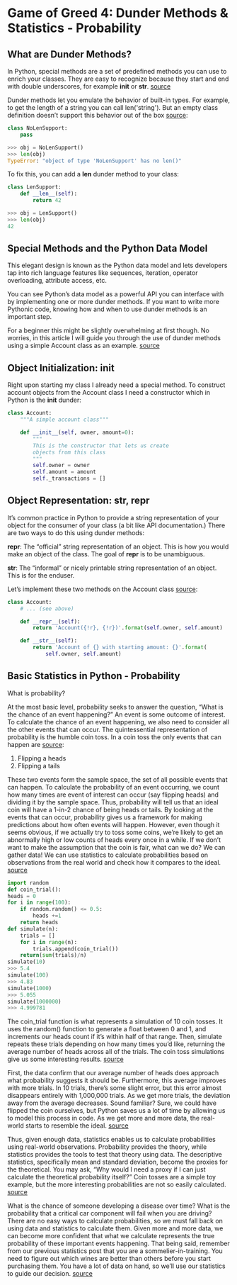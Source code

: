 # Game of Greed 4: Dunder Methods & Statistics - Probability

## What are Dunder Methods?

In Python, special methods are a set of predefined methods you can use to enrich your classes. They are easy to recognize because they start and end with double underscores, for example __init__ or __str__. [source](https://dbader.org/blog/python-dunder-methods)

Dunder methods let you emulate the behavior of built-in types. For example, to get the length of a string you can call len('string'). But an empty class definition doesn’t support this behavior out of the box [source](https://dbader.org/blog/python-dunder-methods):

```py
class NoLenSupport:
    pass

>>> obj = NoLenSupport()
>>> len(obj)
TypeError: "object of type 'NoLenSupport' has no len()"
```

To fix this, you can add a __len__ dunder method to your class:

```py
class LenSupport:
    def __len__(self):
        return 42

>>> obj = LenSupport()
>>> len(obj)
42
```

## Special Methods and the Python Data Model

This elegant design is known as the Python data model and lets developers tap into rich language features like sequences, iteration, operator overloading, attribute access, etc.

You can see Python’s data model as a powerful API you can interface with by implementing one or more dunder methods. If you want to write more Pythonic code, knowing how and when to use dunder methods is an important step.

For a beginner this might be slightly overwhelming at first though. No worries, in this article I will guide you through the use of dunder methods using a simple Account class as an example. [source](https://dbader.org/blog/python-dunder-methods)

## Object Initialization: __init__

Right upon starting my class I already need a special method. To construct account objects from the Account class I need a constructor which in Python is the __init__ dunder:

```py
class Account:
    """A simple account class"""

    def __init__(self, owner, amount=0):
        """
        This is the constructor that lets us create
        objects from this class
        """
        self.owner = owner
        self.amount = amount
        self._transactions = []
```

## Object Representation: __str__, __repr__

It’s common practice in Python to provide a string representation of your object for the consumer of your class (a bit like API documentation.) There are two ways to do this using dunder methods:

__repr__: The “official” string representation of an object. This is how you would make an object of the class. The goal of __repr__ is to be unambiguous.

__str__: The “informal” or nicely printable string representation of an object. This is for the enduser.

Let’s implement these two methods on the Account class [source](https://dbader.org/blog/python-dunder-methods):

```py
class Account:
    # ... (see above)

    def __repr__(self):
        return 'Account({!r}, {!r})'.format(self.owner, self.amount)

    def __str__(self):
        return 'Account of {} with starting amount: {}'.format(
            self.owner, self.amount)
```

## Basic Statistics in Python - Probability

What is probability?

At the most basic level, probability seeks to answer the question, “What is the chance of an event happening?” An event is some outcome of interest. To calculate the chance of an event happening, we also need to consider all the other events that can occur. The quintessential representation of probability is the humble coin toss. In a coin toss the only events that can happen are [source](https://www.dataquest.io/blog/basic-statistics-in-python-probability/):

  1. Flipping a heads
  2. Flipping a tails

These two events form the sample space, the set of all possible events that can happen. To calculate the probability of an event occurring, we count how many times are event of interest can occur (say flipping heads) and dividing it by the sample space. Thus, probability will tell us that an ideal coin will have a 1-in-2 chance of being heads or tails. By looking at the events that can occur, probability gives us a framework for making predictions about how often events will happen. However, even though it seems obvious, if we actually try to toss some coins, we’re likely to get an abnormally high or low counts of heads every once in a while. If we don’t want to make the assumption that the coin is fair, what can we do? We can gather data! We can use statistics to calculate probabilities based on observations from the real world and check how it compares to the ideal. [source](https://www.dataquest.io/blog/basic-statistics-in-python-probability/)

```py
import random
def coin_trial():
heads = 0
for i in range(100):
    if random.random() <= 0.5:
        heads +=1
    return heads
def simulate(n):
    trials = []
    for i in range(n):
        trials.append(coin_trial())
    return(sum(trials)/n)
simulate(10)
>>> 5.4
simulate(100)
>>> 4.83
simulate(1000)
>>> 5.055
simulate(1000000)
>>> 4.999781
```

The coin_trial function is what represents a simulation of 10 coin tosses. It uses the random() function to generate a float between 0 and 1, and increments our heads count if it’s within half of that range. Then, simulate repeats these trials depending on how many times you’d like, returning the average number of heads across all of the trials. The coin toss simulations give us some interesting results. [source](https://www.dataquest.io/blog/basic-statistics-in-python-probability/)

First, the data confirm that our average number of heads does approach what probability suggests it should be. Furthermore, this average improves with more trials. In 10 trials, there’s some slight error, but this error almost disappears entirely with 1,000,000 trials. As we get more trials, the deviation away from the average decreases. Sound familiar? Sure, we could have flipped the coin ourselves, but Python saves us a lot of time by allowing us to model this process in code. As we get more and more data, the real-world starts to resemble the ideal. [source](https://www.dataquest.io/blog/basic-statistics-in-python-probability/)

Thus, given enough data, statistics enables us to calculate probabilities using real-world observations. Probability provides the theory, while statistics provides the tools to test that theory using data. The descriptive statistics, specifically mean and standard deviation, become the proxies for the theoretical. You may ask, “Why would I need a proxy if I can just calculate the theoretical probability itself?” Coin tosses are a simple toy example, but the more interesting probabilities are not so easily calculated. [source](https://www.dataquest.io/blog/basic-statistics-in-python-probability/)

What is the chance of someone developing a disease over time? What is the probability that a critical car component will fail when you are driving? There are no easy ways to calculate probabilities, so we must fall back on using data and statistics to calculate them. Given more and more data, we can become more confident that what we calculate represents the true probability of these important events happening. That being said, remember from our previous statistics post that you are a sommelier-in-training. You need to figure out which wines are better than others before you start purchasing them. You have a lot of data on hand, so we’ll use our statistics to guide our decision. [source](https://www.dataquest.io/blog/basic-statistics-in-python-probability/)
